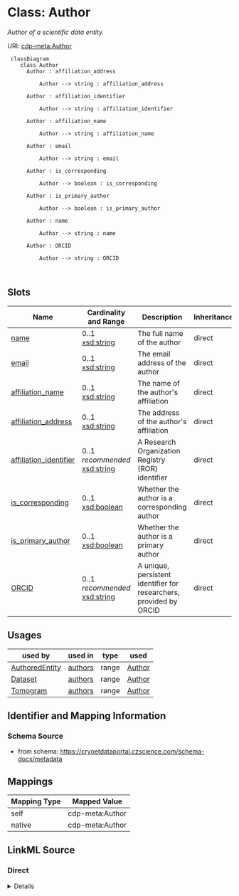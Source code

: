 # Class: Author


_Author of a scientific data entity._





URI: [cdp-meta:Author](https://cryoetdataportal.czscience.com/schema/metadata/Author)




```mermaid
 classDiagram
    class Author
      Author : affiliation_address
        
          Author --> string : affiliation_address
        
      Author : affiliation_identifier
        
          Author --> string : affiliation_identifier
        
      Author : affiliation_name
        
          Author --> string : affiliation_name
        
      Author : email
        
          Author --> string : email
        
      Author : is_corresponding
        
          Author --> boolean : is_corresponding
        
      Author : is_primary_author
        
          Author --> boolean : is_primary_author
        
      Author : name
        
          Author --> string : name
        
      Author : ORCID
        
          Author --> string : ORCID
        
      
```




<!-- no inheritance hierarchy -->


## Slots

| Name | Cardinality and Range | Description | Inheritance |
| ---  | --- | --- | --- |
| [name](name.md) | 0..1 <br/> [xsd:string](http://www.w3.org/2001/XMLSchema#string) | The full name of the author | direct |
| [email](email.md) | 0..1 <br/> [xsd:string](http://www.w3.org/2001/XMLSchema#string) | The email address of the author | direct |
| [affiliation_name](affiliation_name.md) | 0..1 <br/> [xsd:string](http://www.w3.org/2001/XMLSchema#string) | The name of the author's affiliation | direct |
| [affiliation_address](affiliation_address.md) | 0..1 <br/> [xsd:string](http://www.w3.org/2001/XMLSchema#string) | The address of the author's affiliation | direct |
| [affiliation_identifier](affiliation_identifier.md) | 0..1 _recommended_ <br/> [xsd:string](http://www.w3.org/2001/XMLSchema#string) | A Research Organization Registry (ROR) identifier | direct |
| [is_corresponding](is_corresponding.md) | 0..1 <br/> [xsd:boolean](http://www.w3.org/2001/XMLSchema#boolean) | Whether the author is a corresponding author | direct |
| [is_primary_author](is_primary_author.md) | 0..1 <br/> [xsd:boolean](http://www.w3.org/2001/XMLSchema#boolean) | Whether the author is a primary author | direct |
| [ORCID](ORCID.md) | 0..1 _recommended_ <br/> [xsd:string](http://www.w3.org/2001/XMLSchema#string) | A unique, persistent identifier for researchers, provided by ORCID | direct |





## Usages

| used by | used in | type | used |
| ---  | --- | --- | --- |
| [AuthoredEntity](AuthoredEntity.md) | [authors](authors.md) | range | [Author](Author.md) |
| [Dataset](Dataset.md) | [authors](authors.md) | range | [Author](Author.md) |
| [Tomogram](Tomogram.md) | [authors](authors.md) | range | [Author](Author.md) |






## Identifier and Mapping Information







### Schema Source


* from schema: https://cryoetdataportal.czscience.com/schema-docs/metadata





## Mappings

| Mapping Type | Mapped Value |
| ---  | ---  |
| self | cdp-meta:Author |
| native | cdp-meta:Author |





## LinkML Source

<!-- TODO: investigate https://stackoverflow.com/questions/37606292/how-to-create-tabbed-code-blocks-in-mkdocs-or-sphinx -->

### Direct

<details>
```yaml
name: Author
description: Author of a scientific data entity.
from_schema: https://cryoetdataportal.czscience.com/schema-docs/metadata
attributes:
  name:
    name: name
    description: The full name of the author.
    from_schema: https://cryoetdataportal.czscience.com/schema-docs/metadata
    exact_mappings:
    - cdp-common:author_name
    rank: 1000
    alias: name
    owner: Author
    domain_of:
    - Author
    - Annotator
    - Organism
    - Tissue
    - CellType
    - CellStrain
    - CellComponent
    - AnnotationObject
    range: string
    inlined: true
    inlined_as_list: true
  email:
    name: email
    description: The email address of the author.
    from_schema: https://cryoetdataportal.czscience.com/schema-docs/metadata
    exact_mappings:
    - cdp-common:author_email
    rank: 1000
    alias: email
    owner: Author
    domain_of:
    - Author
    - Annotator
    range: string
    inlined: true
    inlined_as_list: true
  affiliation_name:
    name: affiliation_name
    description: The name of the author's affiliation.
    from_schema: https://cryoetdataportal.czscience.com/schema-docs/metadata
    exact_mappings:
    - cdp-common:author_affiliation_name
    rank: 1000
    alias: affiliation_name
    owner: Author
    domain_of:
    - Author
    - Annotator
    range: string
    inlined: true
    inlined_as_list: true
  affiliation_address:
    name: affiliation_address
    description: The address of the author's affiliation.
    from_schema: https://cryoetdataportal.czscience.com/schema-docs/metadata
    exact_mappings:
    - cdp-common:author_affiliation_address
    rank: 1000
    alias: affiliation_address
    owner: Author
    domain_of:
    - Author
    - Annotator
    range: string
    inlined: true
    inlined_as_list: true
  affiliation_identifier:
    name: affiliation_identifier
    description: A Research Organization Registry (ROR) identifier.
    from_schema: https://cryoetdataportal.czscience.com/schema-docs/metadata
    exact_mappings:
    - cdp-common:affiliation_identifier
    rank: 1000
    alias: affiliation_identifier
    owner: Author
    domain_of:
    - Author
    - Annotator
    range: string
    recommended: true
    inlined: true
    inlined_as_list: true
    pattern: ^0[a-hj-km-np-tv-z|0-9]{6}[0-9]{2}$
  is_corresponding:
    name: is_corresponding
    description: Whether the author is a corresponding author.
    from_schema: https://cryoetdataportal.czscience.com/schema-docs/metadata
    exact_mappings:
    - cdp-common:author_corresponding_author_status
    rank: 1000
    alias: is_corresponding
    owner: Author
    domain_of:
    - Author
    - Annotator
    range: boolean
    inlined: true
    inlined_as_list: true
  is_primary_author:
    name: is_primary_author
    description: Whether the author is a primary author.
    from_schema: https://cryoetdataportal.czscience.com/schema-docs/metadata
    exact_mappings:
    - cdp-common:author_primary_author_status
    rank: 1000
    alias: is_primary_author
    owner: Author
    domain_of:
    - Author
    range: boolean
    inlined: true
    inlined_as_list: true
  ORCID:
    name: ORCID
    description: A unique, persistent identifier for researchers, provided by ORCID.
    from_schema: https://cryoetdataportal.czscience.com/schema-docs/metadata
    exact_mappings:
    - cdp-common:orcid
    rank: 1000
    alias: ORCID
    owner: Author
    domain_of:
    - Author
    - Annotator
    range: string
    recommended: true
    inlined: true
    inlined_as_list: true
    pattern: '[0-9]{4}-[0-9]{4}-[0-9]{4}-[0-9]{3}[0-9X]$'

```
</details>

### Induced

<details>
```yaml
name: Author
description: Author of a scientific data entity.
from_schema: https://cryoetdataportal.czscience.com/schema-docs/metadata
attributes:
  name:
    name: name
    description: The full name of the author.
    from_schema: https://cryoetdataportal.czscience.com/schema-docs/metadata
    exact_mappings:
    - cdp-common:author_name
    rank: 1000
    alias: name
    owner: Author
    domain_of:
    - Author
    - Annotator
    - Organism
    - Tissue
    - CellType
    - CellStrain
    - CellComponent
    - AnnotationObject
    range: string
    inlined: true
    inlined_as_list: true
  email:
    name: email
    description: The email address of the author.
    from_schema: https://cryoetdataportal.czscience.com/schema-docs/metadata
    exact_mappings:
    - cdp-common:author_email
    rank: 1000
    alias: email
    owner: Author
    domain_of:
    - Author
    - Annotator
    range: string
    inlined: true
    inlined_as_list: true
  affiliation_name:
    name: affiliation_name
    description: The name of the author's affiliation.
    from_schema: https://cryoetdataportal.czscience.com/schema-docs/metadata
    exact_mappings:
    - cdp-common:author_affiliation_name
    rank: 1000
    alias: affiliation_name
    owner: Author
    domain_of:
    - Author
    - Annotator
    range: string
    inlined: true
    inlined_as_list: true
  affiliation_address:
    name: affiliation_address
    description: The address of the author's affiliation.
    from_schema: https://cryoetdataportal.czscience.com/schema-docs/metadata
    exact_mappings:
    - cdp-common:author_affiliation_address
    rank: 1000
    alias: affiliation_address
    owner: Author
    domain_of:
    - Author
    - Annotator
    range: string
    inlined: true
    inlined_as_list: true
  affiliation_identifier:
    name: affiliation_identifier
    description: A Research Organization Registry (ROR) identifier.
    from_schema: https://cryoetdataportal.czscience.com/schema-docs/metadata
    exact_mappings:
    - cdp-common:affiliation_identifier
    rank: 1000
    alias: affiliation_identifier
    owner: Author
    domain_of:
    - Author
    - Annotator
    range: string
    recommended: true
    inlined: true
    inlined_as_list: true
    pattern: ^0[a-hj-km-np-tv-z|0-9]{6}[0-9]{2}$
  is_corresponding:
    name: is_corresponding
    description: Whether the author is a corresponding author.
    from_schema: https://cryoetdataportal.czscience.com/schema-docs/metadata
    exact_mappings:
    - cdp-common:author_corresponding_author_status
    rank: 1000
    alias: is_corresponding
    owner: Author
    domain_of:
    - Author
    - Annotator
    range: boolean
    inlined: true
    inlined_as_list: true
  is_primary_author:
    name: is_primary_author
    description: Whether the author is a primary author.
    from_schema: https://cryoetdataportal.czscience.com/schema-docs/metadata
    exact_mappings:
    - cdp-common:author_primary_author_status
    rank: 1000
    alias: is_primary_author
    owner: Author
    domain_of:
    - Author
    range: boolean
    inlined: true
    inlined_as_list: true
  ORCID:
    name: ORCID
    description: A unique, persistent identifier for researchers, provided by ORCID.
    from_schema: https://cryoetdataportal.czscience.com/schema-docs/metadata
    exact_mappings:
    - cdp-common:orcid
    rank: 1000
    alias: ORCID
    owner: Author
    domain_of:
    - Author
    - Annotator
    range: string
    recommended: true
    inlined: true
    inlined_as_list: true
    pattern: '[0-9]{4}-[0-9]{4}-[0-9]{4}-[0-9]{3}[0-9X]$'

```
</details>